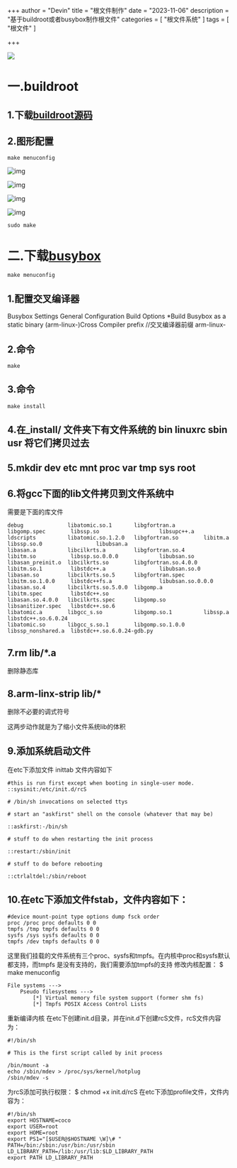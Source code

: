 +++
author = "Devin"
title = "根文件制作"
date = "2023-11-06"
description = "基于buildroot或者busybox制作根文件"
categories = [
    "根文件系统"
]
tags = [
    "根文件"
]

+++

![](1.jpg)

# 一.buildroot

## 1.下载[buildroot源码](https://buildroot.org)

## 2.图形配置

```
make menuconfig
```

![img](根文件配置1.jpg)

![img](根文件配置2.png)

![img](根文件配置3.png)

![img](根文件配置4.png)

```
sudo make
```

# 二.下载[busybox](http://busybox.net/downloads/)

```
make menuconfig
```

## 1.配置交叉编译器

Busybox Settings
General Configuration
Build Options
*Build Busybox as a static binary
(arm-linux-)Cross Compiler prefix //交叉编译器前缀 arm-linux-

## 2.命令

```
make
```

## 3.命令

```
make install
```

## 4.在_install/ 文件夹下有文件系统的 bin linuxrc sbin usr 将它们拷贝过去

## 5.mkdir dev etc mnt proc var tmp sys root

## 6.将gcc下面的lib文件拷贝到文件系统中

需要是下面的库文件

```
debug              libatomic.so.1       libgfortran.a         libgomp.spec        libssp.so                   libsupc++.a
ldscripts          libatomic.so.1.2.0   libgfortran.so        libitm.a            libssp.so.0                 libubsan.a
libasan.a          libcilkrts.a         libgfortran.so.4      libitm.so           libssp.so.0.0.0             libubsan.so
libasan_preinit.o  libcilkrts.so        libgfortran.so.4.0.0  libitm.so.1         libstdc++.a                 libubsan.so.0
libasan.so         libcilkrts.so.5      libgfortran.spec      libitm.so.1.0.0     libstdc++fs.a               libubsan.so.0.0.0
libasan.so.4       libcilkrts.so.5.0.0  libgomp.a             libitm.spec         libstdc++.so
libasan.so.4.0.0   libcilkrts.spec      libgomp.so            libsanitizer.spec   libstdc++.so.6
libatomic.a        libgcc_s.so          libgomp.so.1          libssp.a            libstdc++.so.6.0.24
libatomic.so       libgcc_s.so.1        libgomp.so.1.0.0      libssp_nonshared.a  libstdc++.so.6.0.24-gdb.py

```

## 7.rm lib/*.a 

删除静态库

## 8.arm-linx-strip lib/* 

删除不必要的调式符号

这两步动作就是为了缩小文件系统lib的体积

## 9.添加系统启动文件

在etc下添加文件 inittab 文件内容如下

```
#this is run first except when booting in single-user mode.
::sysinit:/etc/init.d/rcS

# /bin/sh invocations on selected ttys

# start an "askfirst" shell on the console (whatever that may be)

::askfirst:-/bin/sh

# stuff to do when restarting the init process

::restart:/sbin/init

# stuff to do before rebooting

::ctrlaltdel:/sbin/reboot
```

## 10.在etc下添加文件fstab，文件内容如下：

```
#device mount-point type options dump fsck order
proc /proc proc defaults 0 0
tmpfs /tmp tmpfs defaults 0 0
sysfs /sys sysfs defaults 0 0
tmpfs /dev tmpfs defaults 0 0
```

这里我们挂载的文件系统有三个proc、sysfs和tmpfs。在内核中proc和sysfs默认都支持，而tmpfs
是没有支持的，我们需要添加tmpfs的支持
修改内核配置：
$ make menuconfig

```
File systems --->
	Pseudo filesystems --->
		[*] Virtual memory file system support (former shm fs)
		[*] Tmpfs POSIX Access Control Lists
```

重新编译内核
在etc下创建init.d目录，并在init.d下创建rcS文件，rcS文件内容为：

```
#!/bin/sh

# This is the first script called by init process

/bin/mount -a
echo /sbin/mdev > /proc/sys/kernel/hotplug
/sbin/mdev -s
```

为rcS添加可执行权限：
$ chmod +x init.d/rcS
在etc下添加profile文件，文件内容为：

```
#!/bin/sh
export HOSTNAME=coco
export USER=root
export HOME=root
export PS1="[$USER@$HOSTNAME \W]\# "
PATH=/bin:/sbin:/usr/bin:/usr/sbin
LD_LIBRARY_PATH=/lib:/usr/lib:$LD_LIBRARY_PATH
export PATH LD_LIBRARY_PATH
```


